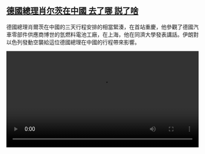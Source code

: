 <!--1713188823000-->
[德國總理肖尔茨在中國  去了哪 説了啥](https://www.dw.com/zh/%E5%BE%B7%E5%9C%8B%E7%B8%BD%E7%90%86%E8%82%96%E5%B0%94%E8%8C%A8%E5%9C%A8%E4%B8%AD%E5%9C%8B%20%20%E5%8E%BB%E4%BA%86%E5%93%AA%20%E8%AA%AC%E4%BA%86%E5%95%A5/a-68826845)
------

<p>德國總理肖爾茨在中國的三天行程安排的相當緊湊，在首站重慶，他參觀了德國汽車零部件供應商博世的氫燃料電池工廠，在上海，他在同濟大學發表講話。伊朗對以色列發動空襲給這位德國總理在中國的行程帶來影響。</small></p><video src="https://tvdownloaddw-a.akamaihd.net/Events/mp4/vdt_zh/2024/dwvgchi240415_scholzchina_01icw_AVC_1280x720.mp4" controls style="width:100%"></video>
